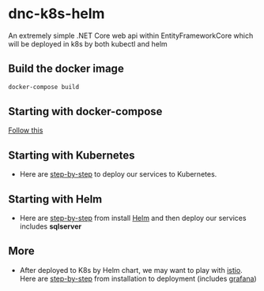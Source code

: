 # dnc-k8s-helm

An extremely simple .NET Core web api within EntityFrameworkCore which will be deployed in k8s by both kubectl and helm

## Build the docker image

```powershell
docker-compose build
```

## Starting with docker-compose

[Follow this](container-orchestration/compose/Readme.md)

## Starting with Kubernetes

- Here are [step-by-step](container-orchestration/k8s/Readme.md) to deploy our services to Kubernetes.

## Starting with Helm

- Here are [step-by-step](container-orchestration/k8s-helm/Readme.md) from install [Helm](https://helm.sh/) and then deploy our services includes **sqlserver**

## More

- After deployed to K8s by Helm chart, we may want to play with [istio](https://istio.io/). Here are [step-by-step](container-orchestration/istio/README.md) from installation to deployment (includes [grafana](https://grafana.com/))
